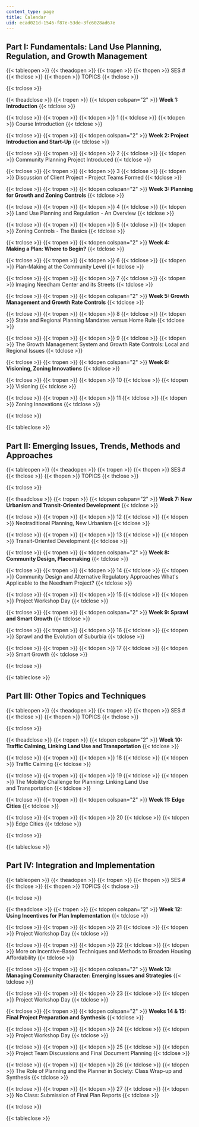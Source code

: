 ```yaml
---
content_type: page
title: Calendar
uid: ecad021d-1546-f87e-53de-3fc6028ad67e
---
```


Part I: Fundamentals: Land Use Planning, Regulation, and Growth Management
--------------------------------------------------------------------------

{{< tableopen >}}
{{< theadopen >}}
{{< tropen >}}
{{< thopen >}}
SES #
{{< thclose >}}
{{< thopen >}}
TOPICS
{{< thclose >}}

{{< trclose >}}

{{< theadclose >}}
{{< tropen >}}
{{< tdopen colspan="2" >}}
**Week 1: Introduction**
{{< tdclose >}}

{{< trclose >}}
{{< tropen >}}
{{< tdopen >}}
1
{{< tdclose >}}
{{< tdopen >}}
Course Introduction
{{< tdclose >}}

{{< trclose >}}
{{< tropen >}}
{{< tdopen colspan="2" >}}
**Week 2: Project Introduction and Start-Up**
{{< tdclose >}}

{{< trclose >}}
{{< tropen >}}
{{< tdopen >}}
2
{{< tdclose >}}
{{< tdopen >}}
Community Planning Project Introduced
{{< tdclose >}}

{{< trclose >}}
{{< tropen >}}
{{< tdopen >}}
3
{{< tdclose >}}
{{< tdopen >}}
Discussion of Client Project - Project Teams Formed
{{< tdclose >}}

{{< trclose >}}
{{< tropen >}}
{{< tdopen colspan="2" >}}
**Week 3: Planning for Growth and Zoning Controls**
{{< tdclose >}}

{{< trclose >}}
{{< tropen >}}
{{< tdopen >}}
4
{{< tdclose >}}
{{< tdopen >}}
Land Use Planning and Regulation - An Overview
{{< tdclose >}}

{{< trclose >}}
{{< tropen >}}
{{< tdopen >}}
5
{{< tdclose >}}
{{< tdopen >}}
Zoning Controls - The Basics
{{< tdclose >}}

{{< trclose >}}
{{< tropen >}}
{{< tdopen colspan="2" >}}
**Week 4: Making a Plan: Where to Begin?**
{{< tdclose >}}

{{< trclose >}}
{{< tropen >}}
{{< tdopen >}}
6
{{< tdclose >}}
{{< tdopen >}}
Plan-Making at the Community Level
{{< tdclose >}}

{{< trclose >}}
{{< tropen >}}
{{< tdopen >}}
7
{{< tdclose >}}
{{< tdopen >}}
Imaging Needham Center and its Streets
{{< tdclose >}}

{{< trclose >}}
{{< tropen >}}
{{< tdopen colspan="2" >}}
**Week 5: Growth Management and Growth Rate Controls**
{{< tdclose >}}

{{< trclose >}}
{{< tropen >}}
{{< tdopen >}}
8
{{< tdclose >}}
{{< tdopen >}}
State and Regional Planning Mandates versus Home Rule
{{< tdclose >}}

{{< trclose >}}
{{< tropen >}}
{{< tdopen >}}
9
{{< tdclose >}}
{{< tdopen >}}
The Growth Management System and Growth Rate Controls: Local and Regional Issues
{{< tdclose >}}

{{< trclose >}}
{{< tropen >}}
{{< tdopen colspan="2" >}}
**Week 6: Visioning, Zoning Innovations**
{{< tdclose >}}

{{< trclose >}}
{{< tropen >}}
{{< tdopen >}}
10
{{< tdclose >}}
{{< tdopen >}}
Visioning
{{< tdclose >}}

{{< trclose >}}
{{< tropen >}}
{{< tdopen >}}
11
{{< tdclose >}}
{{< tdopen >}}
Zoning Innovations
{{< tdclose >}}

{{< trclose >}}

{{< tableclose >}}

Part II: Emerging Issues, Trends, Methods and Approaches
--------------------------------------------------------

{{< tableopen >}}
{{< theadopen >}}
{{< tropen >}}
{{< thopen >}}
SES #
{{< thclose >}}
{{< thopen >}}
TOPICS
{{< thclose >}}

{{< trclose >}}

{{< theadclose >}}
{{< tropen >}}
{{< tdopen colspan="2" >}}
**Week 7: New Urbanism and Transit-Oriented Development**
{{< tdclose >}}

{{< trclose >}}
{{< tropen >}}
{{< tdopen >}}
12
{{< tdclose >}}
{{< tdopen >}}
Neotraditional Planning, New Urbanism
{{< tdclose >}}

{{< trclose >}}
{{< tropen >}}
{{< tdopen >}}
13
{{< tdclose >}}
{{< tdopen >}}
Transit-Oriented Development
{{< tdclose >}}

{{< trclose >}}
{{< tropen >}}
{{< tdopen colspan="2" >}}
**Week 8: Community Design, Placemaking**
{{< tdclose >}}

{{< trclose >}}
{{< tropen >}}
{{< tdopen >}}
14
{{< tdclose >}}
{{< tdopen >}}
Community Design and Alternative Regulatory Approaches What's Applicable to the Needham Project?
{{< tdclose >}}

{{< trclose >}}
{{< tropen >}}
{{< tdopen >}}
15
{{< tdclose >}}
{{< tdopen >}}
Project Workshop Day
{{< tdclose >}}

{{< trclose >}}
{{< tropen >}}
{{< tdopen colspan="2" >}}
**Week 9: Sprawl and Smart Growth**
{{< tdclose >}}

{{< trclose >}}
{{< tropen >}}
{{< tdopen >}}
16
{{< tdclose >}}
{{< tdopen >}}
Sprawl and the Evolution of Suburbia
{{< tdclose >}}

{{< trclose >}}
{{< tropen >}}
{{< tdopen >}}
17
{{< tdclose >}}
{{< tdopen >}}
Smart Growth
{{< tdclose >}}

{{< trclose >}}

{{< tableclose >}}

Part III: Other Topics and Techniques
-------------------------------------

{{< tableopen >}}
{{< theadopen >}}
{{< tropen >}}
{{< thopen >}}
SES #
{{< thclose >}}
{{< thopen >}}
TOPICS
{{< thclose >}}

{{< trclose >}}

{{< theadclose >}}
{{< tropen >}}
{{< tdopen colspan="2" >}}
**Week 10: Traffic Calming, Linking Land Use and Transportation**
{{< tdclose >}}

{{< trclose >}}
{{< tropen >}}
{{< tdopen >}}
18
{{< tdclose >}}
{{< tdopen >}}
Traffic Calming
{{< tdclose >}}

{{< trclose >}}
{{< tropen >}}
{{< tdopen >}}
19
{{< tdclose >}}
{{< tdopen >}}
The Mobility Challenge for Planning: Linking Land Use  
and Transportation
{{< tdclose >}}

{{< trclose >}}
{{< tropen >}}
{{< tdopen colspan="2" >}}
**Week 11: Edge Cities**
{{< tdclose >}}

{{< trclose >}}
{{< tropen >}}
{{< tdopen >}}
20
{{< tdclose >}}
{{< tdopen >}}
Edge Cities
{{< tdclose >}}

{{< trclose >}}

{{< tableclose >}}

**Part IV: Integration and Implementation**
-------------------------------------------

{{< tableopen >}}
{{< theadopen >}}
{{< tropen >}}
{{< thopen >}}
SES #
{{< thclose >}}
{{< thopen >}}
TOPICS
{{< thclose >}}

{{< trclose >}}

{{< theadclose >}}
{{< tropen >}}
{{< tdopen colspan="2" >}}
**Week 12: Using Incentives for Plan Implementation**
{{< tdclose >}}

{{< trclose >}}
{{< tropen >}}
{{< tdopen >}}
21
{{< tdclose >}}
{{< tdopen >}}
Project Workshop Day
{{< tdclose >}}

{{< trclose >}}
{{< tropen >}}
{{< tdopen >}}
22
{{< tdclose >}}
{{< tdopen >}}
More on Incentive-Based Techniques and Methods to Broaden Housing Affordability
{{< tdclose >}}

{{< trclose >}}
{{< tropen >}}
{{< tdopen colspan="2" >}}
**Week 13: Managing Community Character: Emerging Issues and Strategies**
{{< tdclose >}}

{{< trclose >}}
{{< tropen >}}
{{< tdopen >}}
23
{{< tdclose >}}
{{< tdopen >}}
Project Workshop Day
{{< tdclose >}}

{{< trclose >}}
{{< tropen >}}
{{< tdopen colspan="2" >}}
**Weeks 14 & 15: Final Project Preparation and Synthesis**
{{< tdclose >}}

{{< trclose >}}
{{< tropen >}}
{{< tdopen >}}
24
{{< tdclose >}}
{{< tdopen >}}
Project Workshop Day
{{< tdclose >}}

{{< trclose >}}
{{< tropen >}}
{{< tdopen >}}
25
{{< tdclose >}}
{{< tdopen >}}
Project Team Discussions and Final Document Planning
{{< tdclose >}}

{{< trclose >}}
{{< tropen >}}
{{< tdopen >}}
26
{{< tdclose >}}
{{< tdopen >}}
The Role of Planning and the Planner in Society: Class Wrap-up and Synthesis
{{< tdclose >}}

{{< trclose >}}
{{< tropen >}}
{{< tdopen >}}
27
{{< tdclose >}}
{{< tdopen >}}
No Class: Submission of Final Plan Reports
{{< tdclose >}}

{{< trclose >}}

{{< tableclose >}}